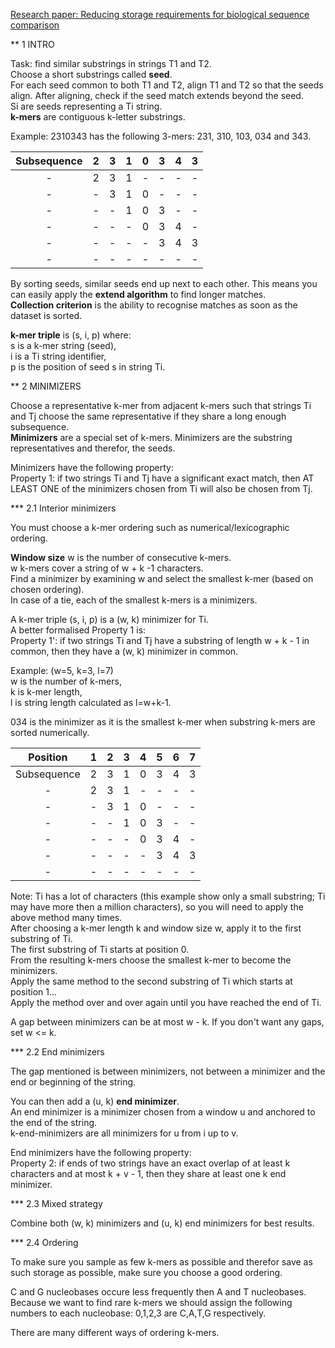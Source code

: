 [Research paper: Reducing storage requirements for biological sequence comparison](https://academic.oup.com/bioinformatics/article/20/18/3363/202143)

** 1 INTRO

Task: find similar substrings in strings T1 and T2.  
Choose a short substrings called **seed**.  
For each seed common to both T1 and T2, align T1 and T2 so that the seeds align. After aligning, check if the seed match extends beyond the seed.  
Si are seeds representing a Ti string.  
**k-mers** are contiguous k-letter substrings.  


Example: 2310343 has the following 3-mers: 231, 310, 103, 034 and 343.

| Subsequence | 2 | 3 | 1 | 0 | 3 | 4 | 3 |
| :---: | :---: | :---: | :---: | :---: | :---: | :---: | :---: |
| - | 2 | 3 | 1 | - | - | - | - |
| - | - | 3 | 1 | 0 | - | - | - |
| - | - | - | 1 | 0 | 3 | - | - |
| - | - | - | - | 0 | 3 | 4 | - |
| - | - | - | - | - | 3 | 4 | 3 |
| - | - | - | - | - | - | - | - |

By sorting seeds, similar seeds end up next to each other. This means you can easily apply the **extend algorithm** to find longer matches.  
**Collection criterion** is the ability to recognise matches as soon as the dataset is sorted.  

**k-mer triple** is (s, i, p) where:  
s is a k-mer string (seed),  
i is a Ti string identifier,  
p is the position of seed s in string Ti.  

** 2 MINIMIZERS

Choose a representative k-mer from adjacent k-mers such that strings Ti and Tj choose the same representative if they share a long enough subsequence.  
**Minimizers** are a special set of k-mers. Minimizers are the substring representatives and therefor, the seeds.  

Minimizers have the following property:  
Property 1: if two strings Ti and Tj have a significant exact match, then AT LEAST ONE of the minimizers chosen from Ti will also be chosen from Tj.  

*** 2.1 Interior minimizers

You must choose a k-mer ordering such as numerical/lexicographic ordering.  

**Window size** w is the number of consecutive k-mers.  
w k-mers cover a string of w + k -1 characters.  
Find a minimizer by examining w and select the smallest k-mer (based on chosen ordering).  
In case of a tie, each of the smallest k-mers is a minimizers.  

A k-mer triple (s, i, p) is a (w, k) minimizer for Ti.  
A better formalised Property 1 is:  
Property 1': if two strings Ti and Tj have a substring of length w + k - 1 in common, then they have a (w, k) minimizer in common.  

Example: (w=5, k=3, l=7)  
w is the number of k-mers,  
k is k-mer length,  
l is string length calculated as l=w+k-1.  

034 is the minimizer as it is the smallest k-mer when substring k-mers are sorted numerically.

| Position | 1 | 2 | 3 | 4 | 5 | 6 | 7 |
| :---: | :---: | :---: | :---: | :---: | :---: | :---: | :---: |
| Subsequence | 2 | 3 | 1 | 0 | 3 | 4 | 3 |
| - | 2 | 3 | 1 | - | - | - | - |
| - | - | 3 | 1 | 0 | - | - | - |
| - | - | - | 1 | 0 | 3 | - | - |
| - | - | - | - | 0 | 3 | 4 | - |
| - | - | - | - | - | 3 | 4 | 3 |
| - | - | - | - | - | - | - | - |

Note: Ti has a lot of characters (this example show only a small substring; Ti may have more then a million characters), so you will need to apply the above method many times.  
After choosing a k-mer length k and window size w, apply it to the first substring of Ti.  
The first substring of Ti starts at position 0.  
From the resulting k-mers choose the smallest k-mer to become the minimizers.  
Apply the same method to the second substring of Ti which starts at position 1...  
Apply the method over and over again until you have reached the end of Ti.  

A gap between minimizers can be at most w - k. If you don't want any gaps, set w <= k.  

*** 2.2 End minimizers

The gap mentioned is between minimizers, not between a minimizer and the end or beginning of the string.  

You can then add a (u, k) **end minimizer**.  
An end minimizer is a minimizer chosen from a window u and anchored to the end of the string.  
k-end-minimizers are all minimizers for u from i up to v.  

End minimizers have the following property:  
Property 2: if ends of two strings have an exact overlap of at least k characters and at most k + v - 1, then they share at least one k end minimizer.  

*** 2.3 Mixed strategy

Combine both (w, k) minimizers and (u, k) end minimizers for best results.  

*** 2.4 Ordering

To make sure you sample as few k-mers as possible and therefor save as such storage as possible, make sure you choose a good ordering.  

C and G nucleobases occure less frequently then A and T nucleobases.  
Because we want to find rare k-mers we should assign the following numbers to each nucleobase: 0,1,2,3 are C,A,T,G respectively.  

There are many different ways of ordering k-mers.  
